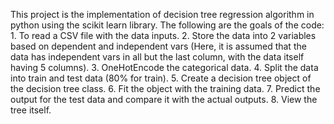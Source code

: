 This project is the implementation of decision tree regression algorithm in python using the scikit learn library.
The following are the goals of the code:
	1. To read a CSV file with the data inputs.
	2. Store the data into 2 variables based on dependent and independent vars (Here, it is assumed that the data has independent vars in all but the last column, with the data itself having 5 columns).
	3. OneHotEncode the categorical data.
	4. Split the data into train and test data (80% for train).
	5. Create a decision tree object of the decision tree class.
	6. Fit the object with the training data.
	7. Predict the output for the test data and compare it  with the actual outputs.
	8. View the tree itself.